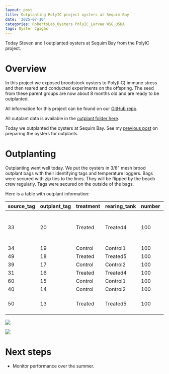 ```yaml
---
layout: post
title: Outplanting PolyIC project oysters at Sequim Bay 
date: '2025-07-10'
categories: RobertsLab_Oysters PolyIC_Larvae WSG_USDA
tags: Oyster Cgigas
---
```


Today Steven and I outplanted oysters at Sequim Bay from the PolyIC project. 

# Overview 

In this project we exposed broodstock oysters to Poly(I:C) immune stress and then reared and conducted experiments on the offspring. The seed from these parent groups are now about 8 months old and are ready to be outplanted.  

All information for this project can be found on our [GitHub repo](https://github.com/RobertsLab/polyIC-larvae/tree/main).  

All outplant data is available in the [outplant folder here](https://github.com/RobertsLab/polyIC-larvae/tree/main/data/outplant/sequim).  

Today we outplanted the oysters at Sequim Bay. See my [previous post](https://ahuffmyer.github.io/ASH_Putnam_Lab_Notebook/Preparing-polyIC-project-outplants-at-Point-Whitney/) on preparing the oysters for outplants.   

# Outplanting 

Outplanting went well today. We put the oysters in 3/8" mesh brood outplant bags with their identifying tags and temperature loggers. Bags were secured with zip ties to the lines. They will be flipped by the beach crew regularly. Tags were secured on the outside of the bags.  

Here is a table with outplant information:  

| source_tag | outplant_tag | treatment | rearing_tank | number | logger   | deploy.date | notes                                                                      |
|------------|--------------|-----------|--------------|--------|----------|-------------|----------------------------------------------------------------------------|
| 33         | 20           | Treated   | Treated4     | 100    | 22023399 | 20250710    | top of health stack, largest group  |
| 34         | 19           | Control   | Control1     | 100    | 22023398 | 20250710    |                                                                            |
| 49         | 18           | Treated   | Treated5     | 100    |          | 20250710    |                                                                            |
| 39         | 17           | Control   | Control2     | 100    |          | 20250710    |                                                                            |
| 31         | 16           | Treated   | Treated4     | 100    |          | 20250710    |                                                                            |
| 60         | 15           | Control   | Control1     | 100    |          | 20250710    |                                                                            |
| 40         | 14           | Control   | Control2     | 100    |          | 20250710    |                                                                            |
| 50         | 13           | Treated   | Treated5     | 100    |          | 20250710    | bottom of stack                                                            |    

![](https://github.com/AHuffmyer/ASH_Putnam_Lab_Notebook/blob/master/images/NotebookImages/oysters/wsg_usda/20250710/pic1.jpeg?raw=true) 

![](https://github.com/AHuffmyer/ASH_Putnam_Lab_Notebook/blob/master/images/NotebookImages/oysters/wsg_usda/20250710/pic2.jpeg?raw=true) 

# Next steps

- Monitor performance over the summer.   

